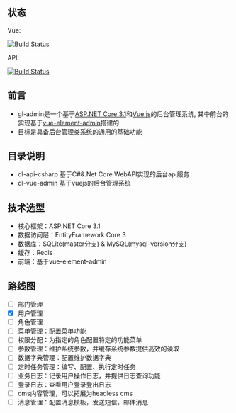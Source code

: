 ## 状态

Vue:

[![Build Status](https://dev.azure.com/Zhiwen-Lin/Codepie/_apis/build/status/dl-admin-vue?branchName=master)](https://dev.azure.com/Zhiwen-Lin/Codepie/_build/latest?definitionId=25&branchName=master)

API: 

[![Build Status](https://dev.azure.com/Zhiwen-Lin/Codepie/_apis/build/status/dl-admin-api?branchName=master)](https://dev.azure.com/Zhiwen-Lin/Codepie/_build/latest?definitionId=24&branchName=master)
## 前言
- gl-admin是一个基于[ASP.NET Core 3.1](https://dotnet.microsoft.com/apps/aspnet)和[Vue.js](https://cn.vuejs.org)的后台管理系统, 其中前台的实现基于[vue-element-admin](https://github.com/PanJiaChen/vue-element-admin)搭建的
- 目标是具备后台管理类系统的通用的基础功能

## 目录说明
- dl-api-csharp 基于C#&.Net Core WebAPI实现的后台api服务
- dl-vue-admin 基于vuejs的后台管理系统

## 技术选型
- 核心框架：ASP.NET Core 3.1
- 数据访问层：EntityFramework Core 3
- 数据库：SQLite(master分支) & MySQL(mysql-version分支)
- 缓存：Redis
- 前端：基于vue-element-admin

## 路线图
- [ ] 部门管理
- [x] 用户管理
- [ ] 角色管理
- [ ] 菜单管理：配置菜单功能
- [ ] 权限分配：为指定的角色配置特定的功能菜单
- [ ] 参数管理：维护系统参数，并缓存系统参数提供高效的读取
- [ ] 数据字典管理：配置维护数据字典
- [ ] 定时任务管理：编写、配置、执行定时任务
- [ ] 业务日志：记录用户操作日志，并提供日志查询功能
- [ ] 登录日志：查看用户登录登出日志
- [ ] cms内容管理，可以拓展为headless cms
- [ ] 消息管理：配置消息模板，发送短信，邮件消息

